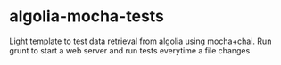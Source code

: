 # algolia-mocha-tests
Light template to test data retrieval from algolia using mocha+chai. Run grunt to start a web server and run tests everytime a file changes
